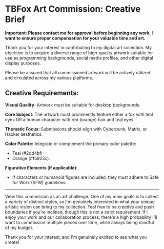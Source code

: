 # TBFox Art Commission: Creative Brief 

**Important: Please contact me for approval before beginning any work. I want
to ensure proper compensation for your valuable time and art.**

Thank you for your interest in contributing to my digital art collection. My
objective is to acquire a diverse range of high-quality artwork suitable for
use as programming backgrounds, social media profiles, and other digital
display purposes.

Please be assured that all commissioned artwork will be actively utilized and
circulated across my various platforms.

## Creative Requirements: 

**Visual Quality:** Artwork must be suitable for desktop backgrounds.

**Core Subject:** The artwork must prominently feature either a fox with teal
eyes OR a human character with red (orange) hair and teal eyes.

**Thematic Focus:** Submissions should align with Cyberpunk, Matrix, or Hacker
aesthetics.

**Color Palette:** Integrate or complement the primary color palette: 
- Teal (#2dd4bf)  
- Orange (#fb923c).

**Figurative Elements (if applicable):**
- If characters or humanoid figures are included, they must adhere to Safe for
  Work (SFW) guidelines.

---

View this commission as an art challenge. One of my main goals is to collect a
variety of distinct styles, so I'm genuinely interested in what your unique
artistic vision can bring to my collection. Feel free to be creative and push
boundaries if you're inclined, though this is not a strict requirement. If I
enjoy your work and our collaboration process, there's a high probability I'll
want to commission multiple pieces over time, while always being mindful of my
budget.

Thank you for your interest, and I'm genuinely excited to see what you create!
